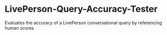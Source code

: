 # LivePerson-Query-Accuracy-Tester
Evaluates the accuracy of a LivePerson conversational query by referencing human scores
